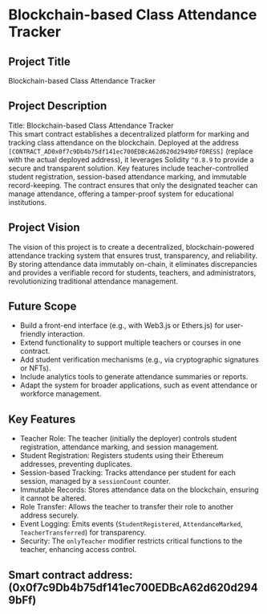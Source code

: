 # Blockchain-based Class Attendance Tracker

## Project Title
Blockchain-based Class Attendance Tracker

## Project Description
Title: Blockchain-based Class Attendance Tracker  
This smart contract establishes a decentralized platform for marking and tracking class attendance on the blockchain. Deployed at the address `[CONTRACT_AD0x0f7c9Db4b75df141ec700EDBcA62d620d2949bFfDRESS]` (replace with the actual deployed address), it leverages Solidity `^0.8.9` to provide a secure and transparent solution. Key features include teacher-controlled student registration, session-based attendance marking, and immutable record-keeping. The contract ensures that only the designated teacher can manage attendance, offering a tamper-proof system for educational institutions.

## Project Vision
The vision of this project is to create a decentralized, blockchain-powered attendance tracking system that ensures trust, transparency, and reliability. By storing attendance data immutably on-chain, it eliminates discrepancies and provides a verifiable record for students, teachers, and administrators, revolutionizing traditional attendance management.

## Future Scope
- Build a front-end interface (e.g., with Web3.js or Ethers.js) for user-friendly interaction.
- Extend functionality to support multiple teachers or courses in one contract.
- Add student verification mechanisms (e.g., via cryptographic signatures or NFTs).
- Include analytics tools to generate attendance summaries or reports.
- Adapt the system for broader applications, such as event attendance or workforce management.

## Key Features
- Teacher Role: The teacher (initially the deployer) controls student registration, attendance marking, and session management.
- Student Registration: Registers students using their Ethereum addresses, preventing duplicates.
- Session-based Tracking: Tracks attendance per student for each session, managed by a `sessionCount` counter.
- Immutable Records: Stores attendance data on the blockchain, ensuring it cannot be altered.
- Role Transfer: Allows the teacher to transfer their role to another address securely.
- Event Logging: Emits events (`StudentRegistered`, `AttendanceMarked`, `TeacherTransferred`) for transparency.
- Security: The `onlyTeacher` modifier restricts critical functions to the teacher, enhancing access control.
## Smart contract address:(0x0f7c9Db4b75df141ec700EDBcA62d620d2949bFf)
